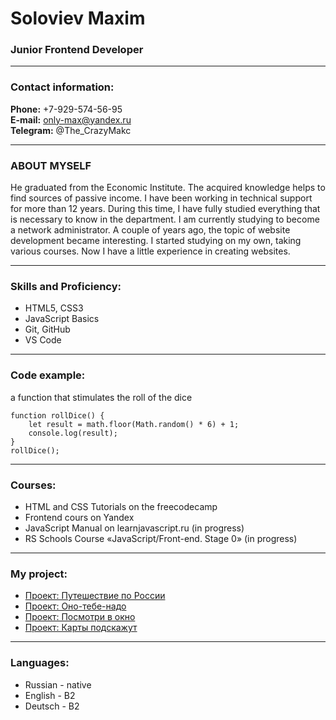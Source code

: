 # Soloviev Maxim


### Junior Frontend Developer

********************

### Contact information:

**Phone:** +7-929-574-56-95\
**E-mail:** only-max@yandex.ru\
**Telegram:** @The_CrazyMakc

****************************

### ABOUT MYSELF

He graduated from the Economic Institute. The acquired knowledge helps to find sources of passive income.
I have been working in technical support for more than 12 years. During this time, I have fully studied everything that is necessary to know in the department. I am currently studying to become a network administrator.
A couple of years ago, the topic of website development became interesting. I started studying on my own, taking various courses. Now I have a little experience in creating websites.

**********************

### Skills and Proficiency:
* HTML5, CSS3
* JavaScript Basics
* Git, GitHub
* VS Code

***********************

### Code example:
a function that stimulates the roll of the dice
``` 
function rollDice() {
    let result = math.floor(Math.random() * 6) + 1;
    console.log(result);
}
rollDice();
```

***************************

### Courses:
* HTML and CSS Tutorials on the freecodecamp
* Frontend cours on Yandex
* JavaScript Manual on learnjavascript.ru (in progress)
* RS Schools Course «JavaScript/Front-end. Stage 0» (in progress)

***************************

### My project:
* [Проект: Путешествие по России][Проект: Путешествие по России]
* [Проект: Оно-тебе-надо][Проект: Оно-тебе-надо]
* [Проект: Посмотри в окно][Проект: Посмотри в окно]
* [Проект: Карты подскажут][Проект: Карты подскажут]

************************

### Languages:
* Russian - native
* English - B2
* Deutsch - B2


[Проект: Путешествие по России]: https://thecrazymakc.github.io/russian-travel/ "Проект: Путешествие по России"
[Проект: Оно-тебе-надо]: https://thecrazymakc.github.io/ono-tebe-nado/ "Проект: Оно-тебе-надо"
[Проект: Посмотри в окно]: https://thecrazymakc.github.io/posmotri_v_okno/ "Проект: Посмотри в окно"
[Проект: Карты подскажут]: https://thecrazymakc.github.io/cards/ "Проект: Карты подскажут"